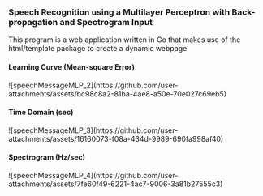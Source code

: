 <h3>Speech Recognition using a Multilayer Perceptron with Back-propagation and Spectrogram Input</h3>
This program is a web application written in Go that makes use of the html/template package to create a dynamic webpage.

<h4>Learning Curve (Mean-square Error)</h4>
![speechMessageMLP_2](https://github.com/user-attachments/assets/bc98c8a2-81ba-4ae8-a50e-70e027c69eb5)
<h4>Time Domain (sec)</h4>
![speechMessageMLP_3](https://github.com/user-attachments/assets/16160073-f08a-434d-9989-690fa998af40)
<h4>Spectrogram (Hz/sec)</h4>
![speechMessageMLP_4](https://github.com/user-attachments/assets/7fe60f49-6221-4ac7-9006-3a81b27555c3)



                                      

